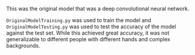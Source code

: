 This was the original model that was a deep convolutional neural network.

`OriginalModelTraining.py` was used to train the model and 
`OriginalModelTesting.py` was used to test the accuracy of the model against the 
test set. While this achieved great accuracy, it was not generalizable to
different people with different hands and complex backgrounds.